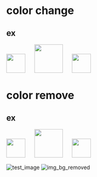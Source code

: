 # color change
## ex
<img src="https://github.com/carter4299/utility/assets/133709987/1c0cee15-7a93-45de-94ee-4cf0b2692a76" width="50" style="margin-right: 20px;"> <img src="https://github.com/carter4299/utility/assets/133709987/a21d35cb-87a1-42b3-8ee5-c2fb7bcb5ab7" width="75"> <img src="https://github.com/carter4299/utility/assets/133709987/5e7d1689-4f51-4b3c-84e2-1db0614fa2be" width="50" style="margin-left: 20px;">




# color remove 
## ex
<img src="https://github.com/carter4299/utility/assets/133709987/1c0cee15-7a93-45de-94ee-4cf0b2692a76" width="50" style="margin-right: 20px;"> <img src="https://github.com/carter4299/utility/assets/133709987/a21d35cb-87a1-42b3-8ee5-c2fb7bcb5ab7" width="75"> <img src="https://github.com/carter4299/utility/assets/133709987/5e7d1689-4f51-4b3c-84e2-1db0614fa2be" width="50" style="margin-left: 20px;">


![test_image](https://github.com/carter4299/utility/assets/133709987/795494f2-0575-4665-b600-65f9b71be77a)
![img_bg_removed](https://github.com/carter4299/utility/assets/133709987/03e785b5-b6d4-4724-acb9-39ebfe52ca36)

